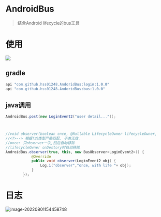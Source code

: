 # AndroidBus

> 结合Android lifecycle的bus工具

# 使用

[![](https://jitpack.io/v/hss01248/AndoridBus.svg)](https://jitpack.io/#hss01248/AndoridBus)

## gradle

```groovy
api "com.github.hss01248.AndoridBus:login:1.0.0"
api "com.github.hss01248.AndoridBus:bus:1.0.0"
```

## java调用

```java
AndroidBus.post(new LoginEvent2("user detail..."));



//void observer(boolean once, @Nullable LifecycleOwner lifecycleOwner, @NonNull BusObserver<T> observer)
//<T>--> 根据T的类型严格匹配. 子类无效.
//once: 只observer一次,然后自动移除
//lifecycleOwner onDestory时自动移除
AndroidBus.observer(true, this, new BusObserver<LoginEvent2>() {
            @Override
            public void observer(LoginEvent2 obj) {
                Log.i("observer","once, with life "+ obj);
            }
        });
```





# 日志

![image-20220801154458748](https://cdn.jsdelivr.net/gh/shuiniuhss/myimages@main/imagemac2/1659339904596-image-20220801154458748.jpg)